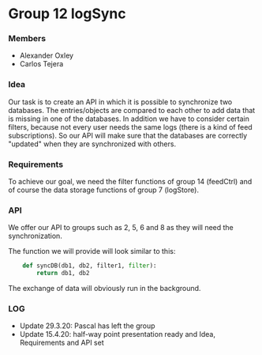 # Group 12 logSync

### Members
- Alexander Oxley
- Carlos Tejera

### Idea

Our task is to create an API in which it is possible to synchronize two databases.
The entries/objects are compared to each other to add data that is missing in one of the databases. In addition we have to consider certain filters, because not every user needs the same logs (there is a kind of feed subscriptions). So our API will make sure that the databases are correctly "updated" when they are synchronized with others.

### Requirements

To achieve our goal, we need the filter functions of group 14 (feedCtrl) and of course the data storage functions of group 7 (logStore).


### API

We offer our API to groups such as 2, 5, 6 and 8 as they will need the synchronization.

The function we will provide will look similar to this:
```python
    def syncDB(db1, db2, filter1, filter):
        return db1, db2
```

The exchange of data will obviously run in the background.


### LOG
- Update 29.3.20: Pascal has left the group
- Update 15.4.20: half-way point presentation ready and Idea, Requirements and API set
